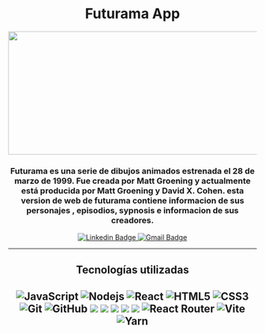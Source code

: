 <div id="header" align="center">

  <h1 align="center">Futurama App</h1>
  <img
    src="https://user-images.githubusercontent.com/100318892/214048454-5c0eb12a-5c93-4ced-bcfc-be22d673d889.png"
    width="600"
    height="250"
  />

  <h3 align="center">
    Futurama es una serie de dibujos animados estrenada el 28 de marzo de 1999. Fue creada por Matt Groening y actualmente está producida por Matt Groening y David X. Cohen. esta version de  web de futurama contiene informacion de sus personajes , episodios, sypnosis e informacion de sus creadores.
  </h3>
</div>

<div id="badges" align="center">
  <a href="https://www.linkedin.com/in/Ellisvelandia">
    <img
      src="https://img.shields.io/badge/-ellisvelandia-blue?style=flat-square&logo=Linkedin&logoColor=white&link"
      alt="Linkedin Badge"
    />
  </a>

  <a href="mailto:eyis619@gmail.com">
    <img
      src="https://img.shields.io/badge/-eyis619@gmail.com-c14438?style=flat-square&logo=Gmail&logoColor=white&link"
      alt="Gmail Badge"
    />
  </a>
  
---

## Tecnologías utilizadas 

![JavaScript](https://img.shields.io/badge/-JavaScript-black?style=flat-square&logo=javascript)
![Nodejs](https://img.shields.io/badge/-Nodejs-black?style=flat-square&logo=Node.js)
![React](https://img.shields.io/badge/-React-black?style=flat-square&logo=react)
![HTML5](https://img.shields.io/badge/-HTML5-E34F26?style=flat-square&logo=html5&logoColor=white)
![CSS3](https://img.shields.io/badge/-CSS3-1572B6?style=flat-square&logo=css3) 
![Git](https://img.shields.io/badge/-Git-black?style=flat-square&logo=git)
![GitHub](https://img.shields.io/badge/-GitHub-181717?style=flat-square&logo=github)
<img src="https://img.shields.io/badge/Vercel-000000?style=flat-square&logo=Vercel&logoColor=white"/>
<img src="https://img.shields.io/badge/Visual Studio Code-007ACC?style=flat-square&logo=Visual Studio Code&logoColor=white"/>
<img src="https://img.shields.io/badge/Tailwind CSS-06B6D4?style=flat-square&logo=Tailwind CSS&logoColor=white"/>
<img src="https://img.shields.io/badge/MongoDB-47A248?style=flat-square&logo=MongoDB&logoColor=white"/>
<img src="https://img.shields.io/badge/Express-000000?style=flat-square&logo=Express&logoColor=white"/>
![React Router](https://img.shields.io/badge/React_Router-CA4245?style=for-the-badge&logo=react-router&logoColor=white)
![Vite](https://img.shields.io/badge/vite-%23646CFF.svg?style=for-the-badge&logo=vite&logoColor=white)
![Yarn](https://img.shields.io/badge/yarn-%232C8EBB.svg?style=for-the-badge&logo=yarn&logoColor=white)
---



